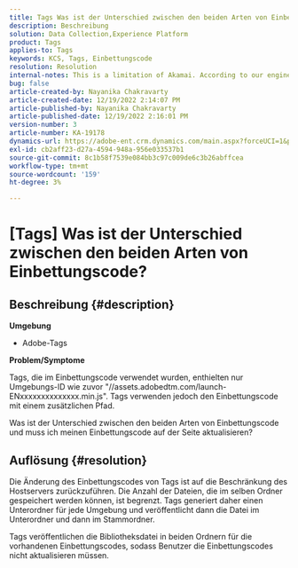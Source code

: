 ```yaml
---
title: Tags Was ist der Unterschied zwischen den beiden Arten von Einbettungscode?
description: Beschreibung
solution: Data Collection,Experience Platform
product: Tags
applies-to: Tags
keywords: KCS, Tags, Einbettungscode
resolution: Resolution
internal-notes: This is a limitation of Akamai. According to our engineer.
bug: false
article-created-by: Nayanika Chakravarty
article-created-date: 12/19/2022 2:14:07 PM
article-published-by: Nayanika Chakravarty
article-published-date: 12/19/2022 2:16:01 PM
version-number: 3
article-number: KA-19178
dynamics-url: https://adobe-ent.crm.dynamics.com/main.aspx?forceUCI=1&pagetype=entityrecord&etn=knowledgearticle&id=208daf63-a77f-ed11-81ac-6045bd006079
exl-id: cb2aff23-d27a-4594-948a-956e033537b1
source-git-commit: 8c1b58f7539e084bb3c97c009de6c3b26abffcea
workflow-type: tm+mt
source-wordcount: '159'
ht-degree: 3%

---
```


# [Tags] Was ist der Unterschied zwischen den beiden Arten von Einbettungscode?

## Beschreibung {#description}


<b>Umgebung</b>

- Adobe-Tags

<b>Problem/Symptome</b>

Tags, die im Einbettungscode verwendet wurden, enthielten nur Umgebungs-ID wie zuvor &quot;//assets.adobedtm.com/launch-ENxxxxxxxxxxxxxx.min.js&quot;. Tags verwenden jedoch den Einbettungscode mit einem zusätzlichen Pfad.

Was ist der Unterschied zwischen den beiden Arten von Einbettungscode und muss ich meinen Einbettungscode auf der Seite aktualisieren?


## Auflösung {#resolution}


Die Änderung des Einbettungscodes von Tags ist auf die Beschränkung des Hostservers zurückzuführen. Die Anzahl der Dateien, die im selben Ordner gespeichert werden können, ist begrenzt. Tags generiert daher einen Unterordner für jede Umgebung und veröffentlicht dann die Datei im Unterordner und dann im Stammordner.

Tags veröffentlichen die Bibliotheksdatei in beiden Ordnern für die vorhandenen Einbettungscodes, sodass Benutzer die Einbettungscodes nicht aktualisieren müssen.
